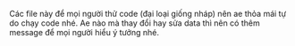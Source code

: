 Các file này để mọi người thử code (đại loại giống nháp) nên ae thỏa mái tự do chạy code nhé. Ae nào mà thay đổi hay sửa data thì nên có thêm message để mọi người hiểu ý tưởng nhé.